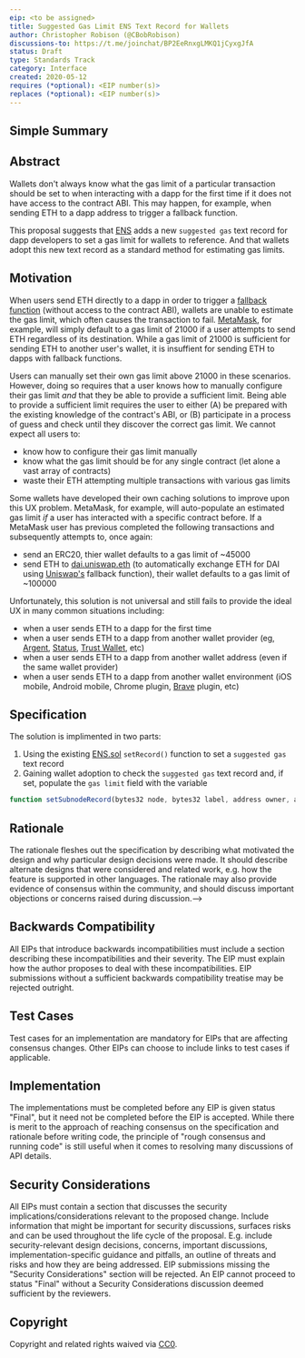 ```yaml
---
eip: <to be assigned>
title: Suggested Gas Limit ENS Text Record for Wallets
author: Christopher Robison (@CBobRobison)
discussions-to: https://t.me/joinchat/BP2EeRnxgLMKQ1jCyxgJfA
status: Draft
type: Standards Track
category: Interface
created: 2020-05-12
requires (*optional): <EIP number(s)>
replaces (*optional): <EIP number(s)>
---
```


<!--You can leave these HTML comments in your merged EIP and delete the visible duplicate text guides, they will not appear and may be helpful to refer to if you edit it again. This is the suggested template for new EIPs. Note that an EIP number will be assigned by an editor. When opening a pull request to submit your EIP, please use an abbreviated title in the filename, `eip-draft_title_abbrev.md`. The title should be 44 characters or less.-->

## Simple Summary
<!--"If you can't explain it simply, you don't understand it well enough." Provide a simplified and layman-accessible explanation of the EIP.-->

## Abstract
<!--A short (~200 word) description of the technical issue being addressed.-->

Wallets don't always know what the gas limit of a particular transaction should be set to when interacting with a dapp for the first time if it does not have access to the contract ABI. This may happen, for example, when sending ETH to a dapp address to trigger a fallback function.

This proposal suggests that [ENS](ens.domains) adds a new `suggested gas` text record for dapp developers to set a gas limit for wallets to reference. And that wallets adopt this new text record as a standard method for estimating gas limits.

## Motivation
<!--The motivation is critical for EIPs that want to change the Ethereum protocol. It should clearly explain why the existing protocol specification is inadequate to address the problem that the EIP solves. EIP submissions without sufficient motivation may be rejected outright.-->

When users send ETH directly to a dapp in order to trigger a [fallback function](https://solidity.readthedocs.io/en/v0.5.3/contracts.html#fallback-function) (without access to the contract ABI), wallets are unable to estimate the gas limit, which often causes the transaction to fail. [MetaMask](https://metamask.io/), for example, will simply default to a gas limit of 21000 if a user attempts to send ETH regardless of its destination. While a gas limit of 21000 is sufficient for sending ETH to another user's wallet, it is insuffient for sending ETH to dapps with fallback functions. 

Users can manually set their own gas limit above 21000 in these scenarios. However, doing so requires that a user knows how to manually configure their gas limit *and* that they be able to provide a sufficient limit. Being able to provide a sufficient limit requires the user to either (A) be prepared with the existing knowledge of the contract's ABI, or (B) participate in a process of guess and check until they discover the correct gas limit. We cannot expect all users to:
- know how to configure their gas limit manually
- know what the gas limit should be for any single contract (let alone a vast array of contracts)
- waste their ETH attempting multiple transactions with various gas limits

Some wallets have developed their own caching solutions to improve upon this UX problem. MetaMask, for example, will auto-populate an estimated gas limit *if* a user has interacted with a specific contract before. If a MetaMask user has previous completed the following transactions and subsequently attempts to, once again:
- send an ERC20, thier wallet defaults to a gas limit of ~45000
- send ETH to [dai.uniswap.eth](https://github.com/Uniswap/uniswap-frontend/issues/236#issuecomment-466464721) (to automatically exchange ETH for DAI using [Uniswap's](https://uniswap.org/) fallback function), their wallet defaults to a gas limit of ~100000

Unfortunately, this solution is not universal and still fails to provide the ideal UX in many common situations including:
- when a user sends ETH to a dapp for the first time
- when a user sends ETH to a dapp from another wallet provider (eg, [Argent](https://www.argent.xyz/), [Status](https://status.im/), [Trust Wallet](https://trustwallet.com/), etc)
- when a user sends ETH to a dapp from another wallet address (even if the same wallet provider)
- when a user sends ETH to a dapp from another wallet environment (iOS mobile, Android mobile, Chrome plugin, [Brave](https://brave.com/?ref=dfd940) plugin, etc)

## Specification
<!--The technical specification should describe the syntax and semantics of any new feature. The specification should be detailed enough to allow competing, interoperable implementations for any of the current Ethereum platforms (go-ethereum, parity, cpp-ethereum, ethereumj, ethereumjs, and [others](https://github.com/ethereum/wiki/wiki/Clients)).-->

The solution is implimented in two parts:
1. Using the existing [ENS.sol](https://github.com/ensdomains/ens/blob/36e10e71fcddcade88646821e0a57cc6c19e1ecf/contracts/ENS.sol) `setRecord()` function to set a `suggested gas` text record
2. Gaining wallet adoption to check the `suggested gas` text record and, if set, populate the `gas limit` field with the variable

```js
function setSubnodeRecord(bytes32 node, bytes32 label, address owner, address resolver, uint64 ttl) external
```



## Rationale
<!--The rationale fleshes out the specification by describing what motivated the design and why particular design decisions were made. It should describe alternate designs that were considered and related work, e.g. how the feature is supported in other languages. The rationale may also provide evidence of consensus within the community, and should discuss important objections or concerns raised during discussion.-->
The rationale fleshes out the specification by describing what motivated the design and why particular design decisions were made. It should describe alternate designs that were considered and related work, e.g. how the feature is supported in other languages. The rationale may also provide evidence of consensus within the community, and should discuss important objections or concerns raised during discussion.-->

## Backwards Compatibility
<!--All EIPs that introduce backwards incompatibilities must include a section describing these incompatibilities and their severity. The EIP must explain how the author proposes to deal with these incompatibilities. EIP submissions without a sufficient backwards compatibility treatise may be rejected outright.-->
All EIPs that introduce backwards incompatibilities must include a section describing these incompatibilities and their severity. The EIP must explain how the author proposes to deal with these incompatibilities. EIP submissions without a sufficient backwards compatibility treatise may be rejected outright.

## Test Cases
<!--Test cases for an implementation are mandatory for EIPs that are affecting consensus changes. Other EIPs can choose to include links to test cases if applicable.-->
Test cases for an implementation are mandatory for EIPs that are affecting consensus changes. Other EIPs can choose to include links to test cases if applicable.

## Implementation
<!--The implementations must be completed before any EIP is given status "Final", but it need not be completed before the EIP is accepted. While there is merit to the approach of reaching consensus on the specification and rationale before writing code, the principle of "rough consensus and running code" is still useful when it comes to resolving many discussions of API details.-->
The implementations must be completed before any EIP is given status "Final", but it need not be completed before the EIP is accepted. While there is merit to the approach of reaching consensus on the specification and rationale before writing code, the principle of "rough consensus and running code" is still useful when it comes to resolving many discussions of API details.

## Security Considerations
<!--All EIPs must contain a section that discusses the security implications/considerations relevant to the proposed change. Include information that might be important for security discussions, surfaces risks and can be used throughout the life cycle of the proposal. E.g. include security-relevant design decisions, concerns, important discussions, implementation-specific guidance and pitfalls, an outline of threats and risks and how they are being addressed. EIP submissions missing the "Security Considerations" section will be rejected. An EIP cannot proceed to status "Final" without a Security Considerations discussion deemed sufficient by the reviewers.-->
All EIPs must contain a section that discusses the security implications/considerations relevant to the proposed change. Include information that might be important for security discussions, surfaces risks and can be used throughout the life cycle of the proposal. E.g. include security-relevant design decisions, concerns, important discussions, implementation-specific guidance and pitfalls, an outline of threats and risks and how they are being addressed. EIP submissions missing the "Security Considerations" section will be rejected. An EIP cannot proceed to status "Final" without a Security Considerations discussion deemed sufficient by the reviewers.

## Copyright
Copyright and related rights waived via [CC0](https://creativecommons.org/publicdomain/zero/1.0/).

